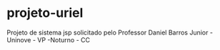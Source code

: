 # projeto-uriel
Projeto de sistema jsp solicitado pelo Professor Daniel Barros Junior - Uninove - VP -Noturno - CC
